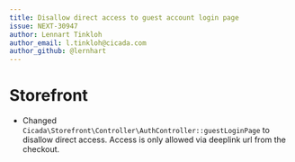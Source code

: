```yaml
---
title: Disallow direct access to guest account login page
issue: NEXT-30947
author: Lennart Tinkloh
author_email: l.tinkloh@cicada.com
author_github: @lernhart
---
```

# Storefront
* Changed `Cicada\Storefront\Controller\AuthController::guestLoginPage` to disallow direct access. Access is only allowed via deeplink url from the checkout.
